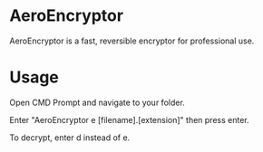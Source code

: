 # AeroEncryptor
AeroEncryptor is a fast, reversible encryptor for professional use. 

# Usage
Open CMD Prompt and navigate to your folder. 

Enter "AeroEncryptor e [filename].[extension]" then press enter. 

To decrypt, enter d instead of e.
